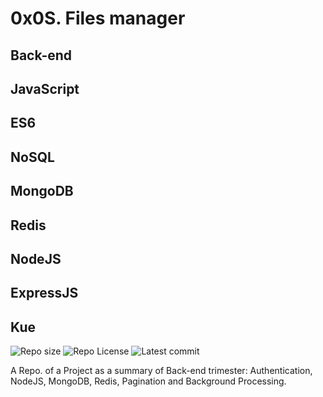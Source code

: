 # 0x0S. Files manager

## Back-end

## JavaScript

## ES6

## NoSQL

## MongoDB

## Redis

## NodeJS

## ExpressJS

## Kue

![Repo size](https://img.shields.io/github/repo-size/locustbea/alx-files_manager)
![Repo License](https://img.shields.io/github/license/locustbea/alx-files_manager.svg)
![Latest commit](https://img.shields.io/github/last-commit/locustbea/alx-files_manager/main?style=round-square)

A Repo. of a Project as a summary of Back-end trimester: Authentication, NodeJS, MongoDB, Redis, Pagination and Background Processing.
